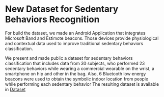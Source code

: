 # New Dataset for Sedentary Behaviors Recognition

For build the dataset, we made an Android Application that integrates Microsoft Band and Estimote beacons. Those devices provide physiological and contextual data used to improve traditional sedentary behaviors classification. 

We present and made public a dataset for sedentary behaviors classification that includes data from 30 subjects, who performed 23 sedentary behaviors while wearing a commercial wearable on the wrist, a smartphone on hip and other in the bag. Also, 6 Bluetooth low energy beacons were used to obtain the symbolic indoor location from people while performing each sedentary behavior
The resulting dataset is available in [Dataset](https://drive.google.com/drive/folders/0B8oVIqp033LdMXBFM2VVRzRLckE?usp=sharing)
